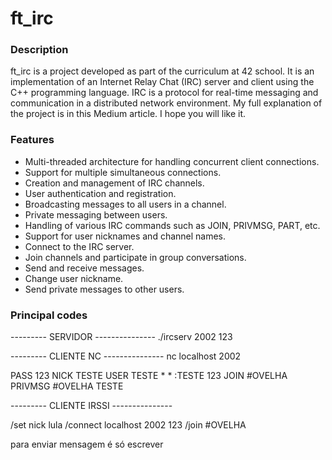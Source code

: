 # ft_irc

### Description

ft_irc is a project developed as part of the curriculum at 42 school. It is an implementation of an Internet Relay Chat (IRC) server and client using the C++ programming language. IRC is a protocol for real-time messaging and communication in a distributed network environment.
My full explanation of the project is in this Medium article. I hope you will like it.

### Features
- Multi-threaded architecture for handling concurrent client connections.
- Support for multiple simultaneous connections.
- Creation and management of IRC channels.
- User authentication and registration.
- Broadcasting messages to all users in a channel.
- Private messaging between users.
- Handling of various IRC commands such as JOIN, PRIVMSG, PART, etc.
- Support for user nicknames and channel names.
- Connect to the IRC server.
- Join channels and participate in group conversations.
- Send and receive messages.
- Change user nickname.
- Send private messages to other users.

### Principal codes

--------- SERVIDOR ---------------
./ircserv 2002 123

--------- CLIENTE NC ---------------
nc localhost 2002

PASS 123
NICK TESTE
USER TESTE * * :TESTE 123
JOIN #OVELHA
PRIVMSG #OVELHA TESTE

--------- CLIENTE IRSSI ---------------

/set nick lula
/connect localhost 2002 123
/join #OVELHA

para enviar mensagem é só escrever